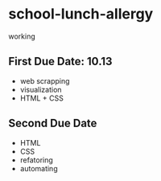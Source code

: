 # school-lunch-allergy

working

## First Due Date: 10.13
- web scrapping
- visualization
- HTML + CSS

## Second Due Date
- HTML
- CSS
- refatoring
- automating
